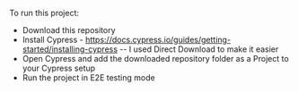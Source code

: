 To run this project:

- Download this repository
- Install Cypress - https://docs.cypress.io/guides/getting-started/installing-cypress -- I used Direct Download to make it easier
- Open Cypress and add the downloaded repository folder as a Project to your Cypress setup
- Run the project in E2E testing mode 